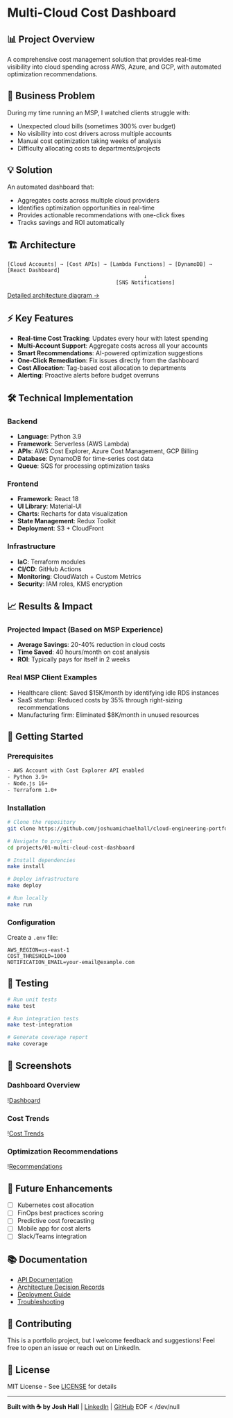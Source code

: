 # Multi-Cloud Cost Dashboard

## 📊 Project Overview

A comprehensive cost management solution that provides real-time visibility into cloud spending across AWS, Azure, and GCP, with automated optimization recommendations.

## 🎯 Business Problem

During my time running an MSP, I watched clients struggle with:
- Unexpected cloud bills (sometimes 300% over budget)
- No visibility into cost drivers across multiple accounts
- Manual cost optimization taking weeks of analysis
- Difficulty allocating costs to departments/projects

## 💡 Solution

An automated dashboard that:
- Aggregates costs across multiple cloud providers
- Identifies optimization opportunities in real-time
- Provides actionable recommendations with one-click fixes
- Tracks savings and ROI automatically

## 🏗️ Architecture

```
[Cloud Accounts] → [Cost APIs] → [Lambda Functions] → [DynamoDB] → [React Dashboard]
                                            ↓
                                   [SNS Notifications]
```

[Detailed architecture diagram →](./architecture/)

## ⚡ Key Features

- **Real-time Cost Tracking**: Updates every hour with latest spending
- **Multi-Account Support**: Aggregate costs across all your accounts
- **Smart Recommendations**: AI-powered optimization suggestions
- **One-Click Remediation**: Fix issues directly from the dashboard
- **Cost Allocation**: Tag-based cost allocation to departments
- **Alerting**: Proactive alerts before budget overruns

## 🛠️ Technical Implementation

### Backend
- **Language**: Python 3.9
- **Framework**: Serverless (AWS Lambda)
- **APIs**: AWS Cost Explorer, Azure Cost Management, GCP Billing
- **Database**: DynamoDB for time-series cost data
- **Queue**: SQS for processing optimization tasks

### Frontend
- **Framework**: React 18
- **UI Library**: Material-UI
- **Charts**: Recharts for data visualization
- **State Management**: Redux Toolkit
- **Deployment**: S3 + CloudFront

### Infrastructure
- **IaC**: Terraform modules
- **CI/CD**: GitHub Actions
- **Monitoring**: CloudWatch + Custom Metrics
- **Security**: IAM roles, KMS encryption

## 📈 Results & Impact

### Projected Impact (Based on MSP Experience)
- **Average Savings**: 20-40% reduction in cloud costs
- **Time Saved**: 40 hours/month on cost analysis
- **ROI**: Typically pays for itself in 2 weeks

### Real MSP Client Examples
- Healthcare client: Saved $15K/month by identifying idle RDS instances
- SaaS startup: Reduced costs by 35% through right-sizing recommendations
- Manufacturing firm: Eliminated $8K/month in unused resources

## 🚀 Getting Started

### Prerequisites
```bash
- AWS Account with Cost Explorer API enabled
- Python 3.9+
- Node.js 16+
- Terraform 1.0+
```

### Installation
```bash
# Clone the repository
git clone https://github.com/joshuamichaelhall/cloud-engineering-portfolio

# Navigate to project
cd projects/01-multi-cloud-cost-dashboard

# Install dependencies
make install

# Deploy infrastructure
make deploy

# Run locally
make run
```

### Configuration
Create a `.env` file:
```env
AWS_REGION=us-east-1
COST_THRESHOLD=1000
NOTIFICATION_EMAIL=your-email@example.com
```

## 🧪 Testing

```bash
# Run unit tests
make test

# Run integration tests
make test-integration

# Generate coverage report
make coverage
```

## 📸 Screenshots

### Dashboard Overview
\![Dashboard](./demo/dashboard-overview.png)

### Cost Trends
\![Cost Trends](./demo/cost-trends.png)

### Optimization Recommendations
\![Recommendations](./demo/recommendations.png)

## 🔄 Future Enhancements

- [ ] Kubernetes cost allocation
- [ ] FinOps best practices scoring
- [ ] Predictive cost forecasting
- [ ] Mobile app for cost alerts
- [ ] Slack/Teams integration

## 📚 Documentation

- [API Documentation](./docs/api.md)
- [Architecture Decision Records](./architecture/ADR.md)
- [Deployment Guide](./docs/deployment.md)
- [Troubleshooting](./docs/troubleshooting.md)

## 🤝 Contributing

This is a portfolio project, but I welcome feedback and suggestions\! Feel free to open an issue or reach out on LinkedIn.

## 📄 License

MIT License - See [LICENSE](./LICENSE) for details

---

**Built with ☕ by Josh Hall** | [LinkedIn](https://linkedin.com/in/joshuamichaelhall) | [GitHub](https://github.com/joshuamichaelhall)
EOF < /dev/null